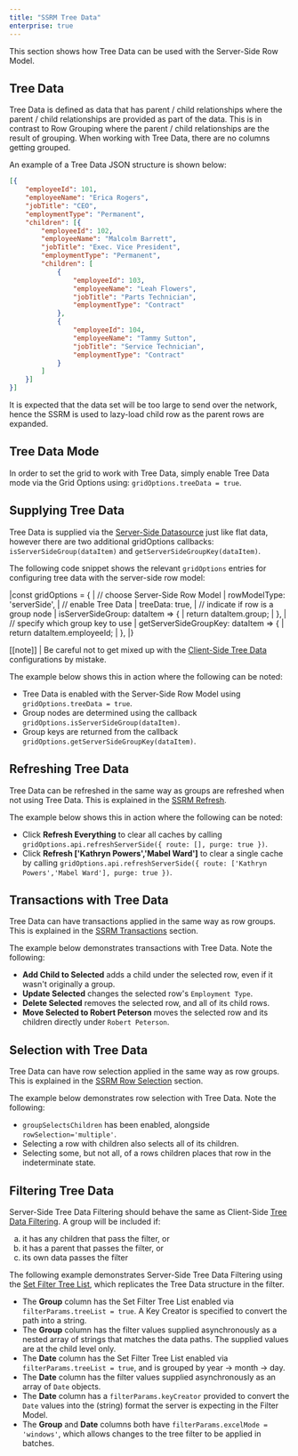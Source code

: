 ```yaml
---
title: "SSRM Tree Data"
enterprise: true
---
```


This section shows how Tree Data can be used with the Server-Side Row Model.

## Tree Data

Tree Data is defined as data that has parent / child relationships where the parent / child relationships are
provided as part of the data. This is in contrast to Row Grouping where the parent / child relationships are
the result of grouping. When working with Tree Data, there are no columns getting grouped.

An example of a Tree Data JSON structure is shown below:

```json
[{
    "employeeId": 101,
    "employeeName": "Erica Rogers",
    "jobTitle": "CEO",
    "employmentType": "Permanent",
    "children": [{
        "employeeId": 102,
        "employeeName": "Malcolm Barrett",
        "jobTitle": "Exec. Vice President",
        "employmentType": "Permanent",
        "children": [
            {
                "employeeId": 103,
                "employeeName": "Leah Flowers",
                "jobTitle": "Parts Technician",
                "employmentType": "Contract"
            },
            {
                "employeeId": 104,
                "employeeName": "Tammy Sutton",
                "jobTitle": "Service Technician",
                "employmentType": "Contract"
            }
        ]
    }]
}]
```

It is expected that the data set will be too large to send over the network, hence the SSRM is used to
lazy-load child row as the parent rows are expanded.

## Tree Data Mode

In order to set the grid to work with Tree Data, simply enable Tree Data mode via the Grid Options
using: `gridOptions.treeData = true`.

## Supplying Tree Data

Tree Data is supplied via the [Server-Side Datasource](/server-side-model-datasource/) just like flat data,
however there are two additional gridOptions callbacks: `isServerSideGroup(dataItem)`
and `getServerSideGroupKey(dataItem)`.

<api-documentation source='grid-options/properties.json' section='serverSideRowModel' names='["isServerSideGroup", "getServerSideGroupKey"]' ></api-documentation>

The following code snippet shows the relevant `gridOptions` entries for configuring tree data with the
server-side row model:

<snippet spaceBetweenProperties="true">
|const gridOptions = {
|    // choose Server-Side Row Model
|    rowModelType: 'serverSide',
|    // enable Tree Data
|    treeData: true,
|    // indicate if row is a group node
|    isServerSideGroup: dataItem => {
|        return dataItem.group;
|    },
|    // specify which group key to use
|    getServerSideGroupKey: dataItem => {
|        return dataItem.employeeId;
|    },
|}
</snippet>

[[note]]
| Be careful not to get mixed up with the [Client-Side Tree Data](/tree-data/) configurations by mistake.

The example below shows this in action where the following can be noted:

- Tree Data is enabled with the Server-Side Row Model using `gridOptions.treeData = true`.
- Group nodes are determined using the callback `gridOptions.isServerSideGroup(dataItem)`.
- Group keys are returned from the callback `gridOptions.getServerSideGroupKey(dataItem)`.

<grid-example title='Tree Data' name='tree-data' type='generated' options='{ "enterprise": true, "exampleHeight": 590, "modules": ["serverside", "rowgrouping", "menu", "columnpanel"] }'></grid-example>

## Refreshing Tree Data

Tree Data can be refreshed in the same way as groups are refreshed when not using Tree Data. This is
explained in the [SSRM Refresh](/server-side-model-refresh/).

The example below shows this in action where the following can be noted:

- Click **Refresh Everything** to clear all caches by calling `gridOptions.api.refreshServerSide({ route: [], purge: true })`.
- Click **Refresh ['Kathryn Powers','Mabel Ward']** to clear a single cache by calling `gridOptions.api.refreshServerSide({ route: ['Kathryn Powers','Mabel Ward'], purge: true })`.

<grid-example title='Purging Tree Data' name='purging-tree-data' type='generated' options='{ "enterprise": true, "exampleHeight": 615, "modules": ["serverside", "rowgrouping", "menu", "columnpanel"] }'></grid-example>

## Transactions with Tree Data

Tree Data can have transactions applied in the same way as row groups. This is explained in the [SSRM Transactions](/server-side-model-updating-transactions/) section.

The example below demonstrates transactions with Tree Data. Note the following:
- **Add Child to Selected** adds a child under the selected row, even if it wasn't originally a group.
- **Update Selected** changes the selected row's `Employment Type`.
- **Delete Selected** removes the selected row, and all of its child rows.
- **Move Selected to Robert Peterson** moves the selected row and its children directly under `Robert Peterson`. 

<grid-example title='Transactions with Tree Data' name='transactions-tree-data' type='generated' options='{ "enterprise": true, "exampleHeight": 615, "modules": ["serverside", "rowgrouping", "menu", "columnpanel"] }'></grid-example>

## Selection with Tree Data

Tree Data can have row selection applied in the same way as row groups. This is explained in the [SSRM Row Selection](/server-side-model-selection/) section.

The example below demonstrates row selection with Tree Data. Note the following:
- `groupSelectsChildren` has been enabled, alongside `rowSelection='multiple'`.
- Selecting a row with children also selects all of its children.
- Selecting some, but not all, of a rows children places that row in the indeterminate state.

<grid-example title='Selection with Tree Data' name='selecting-tree-data' type='generated' options='{ "enterprise": true, "exampleHeight": 615, "modules": ["serverside", "rowgrouping", "menu", "columnpanel"] }'></grid-example>

## Filtering Tree Data

Server-Side Tree Data Filtering should behave the same as Client-Side [Tree Data Filtering](/tree-data/#tree-data-filtering). A group will be included if:

<ol style="list-style-type: lower-latin;">
    <li>it has any children that pass the filter, or</li>
    <li>it has a parent that passes the filter, or</li>
    <li>its own data passes the filter</li>
</ol>

The following example demonstrates Server-Side Tree Data Filtering using the [Set Filter Tree List](/filter-set-tree-list/), which replicates the Tree Data structure in the filter.

- The **Group** column has the Set Filter Tree List enabled via `filterParams.treeList = true`. A Key Creator is specified to convert the path into a string.
- The **Group** column has the filter values supplied asynchronously as a nested array of strings that matches the data paths. The supplied values are at the child level only.
- The **Date** column has the Set Filter Tree List enabled via `filterParams.treeList = true`, and is grouped by year -> month -> day.
- The **Date** column has the filter values supplied asynchronously as an array of `Date` objects.
- The **Date** column has a `filterParams.keyCreator` provided to convert the `Date` values into the (string) format the server is expecting in the Filter Model.
- The **Group** and **Date** columns both have `filterParams.excelMode = 'windows'`, which allows changes to the tree filter to be applied in batches.

<grid-example title='Filtering Tree Data' name='filtering-tree-data' type='generated' options='{ "enterprise": true, "exampleHeight": 590, "extras": ["alasql"], "modules": ["serverside", "rowgrouping", "menu", "columnpanel", "setfilter"] }'></grid-example>
